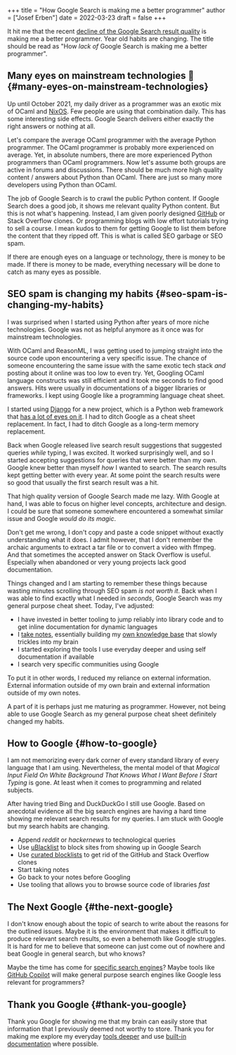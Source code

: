 +++
title = "How Google Search is making me a better programmer"
author = ["Josef Erben"]
date = 2022-03-23
draft = false
+++

It hit me that the recent [decline of the Google Search result quality](https://twitter.com/mwseibel/status/1477701120319361026) is making me a better programmer. Year old habits are changing. The title should be read as "How _lack of_ Google Search is making me a better programmer".

<!--more-->


## Many eyes on mainstream technologies 👀 {#many-eyes-on-mainstream-technologies}

Up until October 2021, my daily driver as a programmer was an exotic mix of OCaml and [NixOS](http://localhost:1313/tags/nixos/). Few people are using that combination daily. This has some interesting side effects. Google Search delivers either exactly the right answers or nothing at all.

Let's compare the average OCaml programmer with the average Python programmer. The OCaml programmer is probably more experienced on average. Yet, in absolute numbers, there are more experienced Python programmers than OCaml programmers.
Now let's assume both groups are active in forums and discussions. There should be much more high quality content / answers about Python than OCaml. There are just so many more developers using Python than OCaml.

The job of Google Search is to crawl the public Python content. If Google Search does a good job, it shows me relevant quality Python content. But this is not what's happening. Instead, I am given poorly designed [GitHub](https://githubplus.com/) or Stack Overflow clones. Or programming blogs with low effort tutorials trying to sell a course. I mean kudos to them for getting Google to list them before the content that they ripped off. This is what is called SEO garbage or SEO spam.

If there are enough eyes on a language or technology, there is money to be made. If there is money to be made, everything necessary will be done to catch as many eyes as possible.


## SEO spam is changing my habits {#seo-spam-is-changing-my-habits}

I was surprised when I started using Python after years of more niche technologies. Google was not as helpful anymore as it once was for mainstream technologies.

With OCaml and ReasonML, I was getting used to jumping straight into the source code upon encountering a very specific issue. The chance of someone encountering the same issue with the same exotic tech stack _and_ posting about it online was too low to even try.
Yet, Googling OCaml language constructs was still efficient and it took me seconds to find good answers. Hits were usually in documentations of a bigger libraries or frameworks. I kept using Google like a programming language cheat sheet.

I started using [Django](http://localhost:1313/tags/django/) for a new project, which is a Python web framework that [has a lot of eyes on it](https://github.com/django/django/stargazers). I had to ditch Google as a cheat sheet replacement. In fact, I had to ditch Google as a long-term memory replacement.

Back when Google released live search result suggestions that suggested queries _while_ typing, I was excited. It worked surprisingly well, and so I started accepting suggestions for queries that were better than my own. Google knew better than myself _how_ I wanted to search.
The search results kept getting better with every year. At some point the search results were so good that usually the first search result was a hit.

That high quality version of Google Search made me lazy. With Google at hand, I was able to focus on higher level concepts, architecture and design. I could be sure that someone somewhere encountered a somewhat similar issue and Google _would do its magic_.

Don't get me wrong, I don't copy and paste a code snippet without exactly understanding what it does. I admit however, that I don't remember the archaic arguments to extract a tar file or to convert a video with ffmpeg. And that sometimes the accepted answer on Stack Overflow is useful. Especially when abandoned or very young projects lack good documentation.

Things changed and I am starting to remember these things because wasting minutes scrolling through SEO spam _is not worth it_. Back when I was able to find exactly what I needed in _seconds_, Google Search was my general purpose cheat sheet. Today, I've adjusted:

-   I have invested in better tooling to jump reliably into library code and to get inline documentation for dynamic languages
-   I [take notes](https://github.com/joseferben/memb), essentially building my [own knowledge base](https://www.joseferben.com/search/) that slowly trickles into my brain
-   I started exploring the tools I use everyday deeper and using self documentation if available
-   I search very specific communities using Google

To put it in other words, I reduced my reliance on external information. External information outside of my own brain and external information outside of my own notes.

A part of it is perhaps just me maturing as programmer. However, not being able to use Google Search as my general purpose cheat sheet definitely changed my habits.


## How to Google {#how-to-google}

I am not memorizing every dark corner of every standard library of every language that I am using. Nevertheless, the mental model of that _Magical Input Field On White Background That Knows What I Want Before I Start Typing_ is gone. At least when it comes to programming and related subjects.

After having tried Bing and DuckDuckGo I still use Google. Based on anecdotal evidence all the big search engines are having a hard time showing me relevant search results for my queries. I am stuck with Google but my search habits are changing.

-   Append _reddit_ or _hackernews_ to technological queries
-   Use [uBlacklist](https://github.com/iorate/ublacklist) to block sites from showing up in Google Search
-   Use [curated blocklists](https://github.com/arosh/ublacklist-github-translation) to get rid of the GitHub and Stack Overflow clones
-   Start taking notes
-   Go back to your notes before Googling
-   Use tooling that allows you to browse source code of libraries _fast_


## The Next Google {#the-next-google}

I don't know enough about the topic of search to write about the reasons for the outlined issues. Maybe it is the environment that makes it difficult to produce relevant search results, so even a behemoth like Google struggles. It is hard for me to believe that someone can just come out of nowhere and beat Google in general search, but who knows?

Maybe the time has come for [specific search engines](https://twitter.com/paulg/status/1477760548787920901)? Maybe tools like [GitHub Copilot](https://copilot.github.com/) will make general purpose search engines like Google less relevant for programmers?


## Thank you Google {#thank-you-google}

Thank you Google for showing me that my brain can easily store that information that I previously deemed not worthy to store. Thank you for making me explore my everyday [tools deeper](https://www.kernel.org/doc/man-pages/) and use [built-in documentation](https://www.emacswiki.org/emacs/SelfDocumentation) where possible.